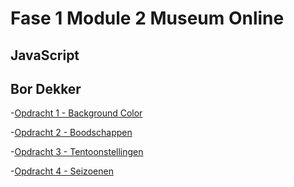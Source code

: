 # Fase 1 Module 2 Museum Online

## JavaScript

## Bor Dekker

-[Opdracht 1 - Background Color](http://127.0.0.1:5500/web/Les1-background-color/index.html)

-[Opdracht 2 - Boodschappen](http://127.0.0.1:5500/web/Les2-boodschappen/index.html)

-[Opdracht 3 - Tentoonstellingen](http://127.0.0.1:5500/web/Les3-tentoonstelling/index.html)

-[Opdracht 4 - Seizoenen](http://127.0.0.1:5500/web/Les4-Seizoenen/index.html)
